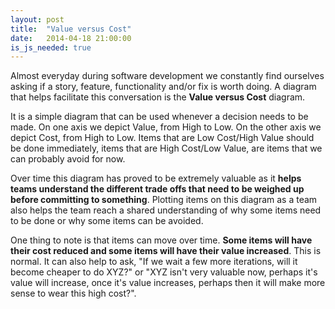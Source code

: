 ```yaml
---
layout: post
title:  "Value versus Cost"
date:   2014-04-18 21:00:00
is_js_needed: true
---
```


<div id="value-versus-cost" class="graph"></div>
<script type="text/javascript">
  OnLoad.call(function() {
    var svg = dimple.newSvg("#value-versus-cost", '100%', '500');
    var data = [
      { 'Cost': 'Low', 'Value': 'Low' },
      { 'Cost': 'Low', 'Value': 'High' },
      { 'Cost': 'High', 'Value': 'Low' },
      { 'Cost': 'High', 'Value': 'High' },
    ];
    var chart = new dimple.chart(svg, data);

    var x = chart.addCategoryAxis('x', 'Value');
    x.addOrderRule(['Low', 'High']);
    ChartHelper.setAxisStyle(x);

    var y = chart.addCategoryAxis('y', 'Cost');
    y.addOrderRule(['Low', 'High']);
    ChartHelper.setAxisStyle(y);

    var series = chart.addSeries('Type', dimple.plot.bubble);

    ChartHelper.draw(chart);
  });
</script>

Almost everyday during software development we constantly find ourselves
asking if a story, feature, functionality and/or fix is worth doing. A diagram
that helps facilitate this conversation is the **Value versus Cost** diagram.

<!--more-->

It is a simple diagram that can be used whenever a decision needs
to be made. On one axis we depict Value, from High to Low. On the other axis
we depict Cost, from High to Low. Items that are Low Cost/High Value should be
done immediately, items that are High Cost/Low Value, are items that we can
probably avoid for now.

Over time this diagram has proved to be extremely valuable as it **helps teams
understand the different trade offs that need to be weighed up before
committing to something**. Plotting items on this diagram as a team also helps the
team reach a shared understanding of why some items need to be done or why
some items can be avoided.

One thing to note is that items can move over time. **Some items will have their
cost reduced and some items will have their value increased**. This is normal. It
can also help to ask, "If we wait a few more iterations, will it
become cheaper to do XYZ?" or "XYZ isn't very valuable now, perhaps it's value
will increase, once it's value increases, perhaps then it will make more sense
to wear this high cost?".
